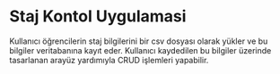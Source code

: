 # Staj Kontol Uygulamasi
 Kullanıcı öğrencilerin staj bilgilerini bir csv dosyası olarak yükler ve bu bilgiler veritabanına kayıt eder. Kullanıcı kaydedilen bu bilgiler üzerinde  tasarlanan arayüz yardımıyla CRUD işlemleri yapabilir.
